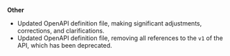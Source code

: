 **Other**

* Updated OpenAPI definition file, making significant adjustments, corrections, and clarifications.
* Updated OpenAPI definition file, removing all references to the ```v1``` of the API, which has been deprecated.